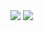 <img  src="https://github-readme-stats.vercel.app/api?username=gkf442573575&include_all_commits=true&count_private-true&custom_title=Gkf'%20GitHub%20Stats&line_height=30&show_icons=true&hide_border=true&bg_color=192133&title_color=efb752&icon_color=efb752&text_color=70bed9">


<img  src="https://github-readme-stats.vercel.app/api/top-langs/?username=ckend">
